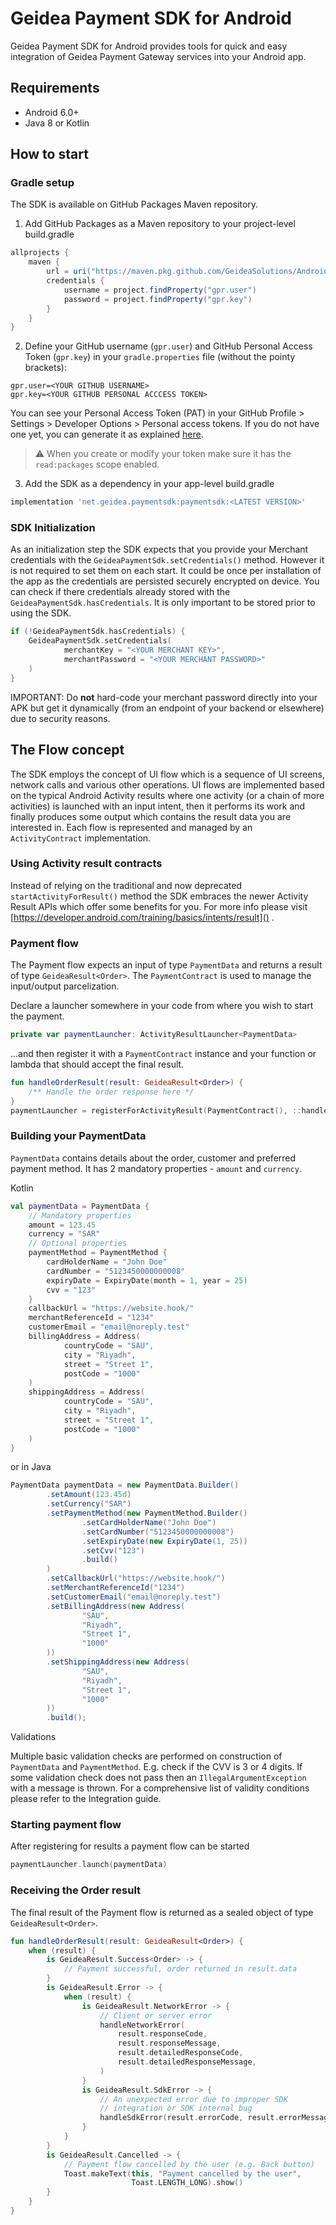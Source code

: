 # Geidea Payment SDK for Android

Geidea Payment SDK for Android provides tools for quick and easy
integration of Geidea Payment Gateway services into your Android app.

## Requirements
- Android 6.0+
- Java 8 or Kotlin

## How to start

### Gradle setup

The SDK is available on GitHub Packages Maven repository.

1. Add GitHub Packages as a Maven repository to your project-level build.gradle
```groovy
allprojects {
    maven {
        url = uri("https://maven.pkg.github.com/GeideaSolutions/Android-SDK")
        credentials {
            username = project.findProperty("gpr.user")
            password = project.findProperty("gpr.key")
        }
    }
}
```

2. Define your GitHub username (`gpr.user`) and GitHub Personal Access
   Token (`gpr.key`) in your `gradle.properties` file (without the
   pointy brackets):
```
gpr.user=<YOUR GITHUB USERNAME>
gpr.key=<YOUR GITHUB PERSONAL ACCCESS TOKEN>
```
You can see your Personal Access Token (PAT) in your
GitHub Profile > Settings > Developer Options > Personal access tokens.
If you do not have one yet, you can generate it as explained [here](https://docs.github.com/en/authentication/keeping-your-account-and-data-secure/creating-a-personal-access-token).
> ⚠️ When you create or modify your token make sure it has the `read:packages` scope enabled.

3. Add the SDK as a dependency in your app-level build.gradle

```groovy
implementation 'net.geidea.paymentsdk:paymentsdk:<LATEST VERSION>'
```

### SDK Initialization

As an initialization step the SDK expects that you provide your Merchant
credentials with the `GeideaPaymentSdk.setCredentials()` method. However
it is not required to set them on each start. It could be once per
installation of the app as the credentials are persisted securely
encrypted on device. You can check if there credentials already stored
with the `GeideaPaymentSdk.hasCredentials`. It is only important to be
stored prior to using the SDK.
```kotlin
if (!GeideaPaymentSdk.hasCredentials) {
    GeideaPaymentSdk.setCredentials(
            merchantKey = "<YOUR MERCHANT KEY>",
            merchantPassword = "<YOUR MERCHANT PASSWORD>"
    )
}
```
IMPORTANT: Do **not** hard-code your merchant password directly into
your APK but get it dynamically (from an endpoint of your backend or
elsewhere) due to security reasons.

## The Flow concept

The SDK employs the concept of UI flow which is a sequence of UI
screens, network calls and various other operations. UI flows are
implemented based on the typical Android Activity results where one
activity (or a chain of more activities) is launched with an input
intent, then it performs its work and finally produces some output which
contains the result data you are interested in. Each flow is represented
and managed by an `ActivityContract` implementation.

### Using Activity result contracts

Instead of relying on the traditional and now deprecated
`startActivityForResult()` method the SDK embraces the newer Activity
Result APIs which offer some benefits for you. For more info please
visit [https://developer.android.com/training/basics/intents/result]() .

### Payment flow

The Payment flow expects an input of type `PaymentData` and returns a
result of type `GeideaResult<Order>`. The `PaymentContract` is used to
manage the input/output parcelization.

Declare a launcher somewhere in your code from where you wish to start
the payment.

```kotlin
private var paymentLauncher: ActivityResultLauncher<PaymentData>
```

…and then register it with a `PaymentContract` instance and your
function or lambda that should accept the final result.

```kotlin
fun handleOrderResult(result: GeideaResult<Order>) {
    /** Handle the order response here */
}
paymentLauncher = registerForActivityResult(PaymentContract(), ::handleOrderResult)
```

### Building your PaymentData

`PaymentData` contains details about the order, customer and preferred
payment method. It has 2 mandatory properties - `amount` and `currency`.

Kotlin

```kotlin
val paymentData = PaymentData {
    // Mandatory properties
    amount = 123.45
    currency = "SAR"
    // Optional properties
    paymentMethod = PaymentMethod {
        cardHolderName = "John Doe"
        cardNumber = "5123450000000008"
        expiryDate = ExpiryDate(month = 1, year = 25)
        cvv = "123"
    }
    callbackUrl = "https://website.hook/"
    merchantReferenceId = "1234"
    customerEmail = "email@noreply.test"
    billingAddress = Address(
            countryCode = "SAU",
            city = "Riyadh",
            street = "Street 1",
            postCode = "1000"
    )
    shippingAddress = Address(
            countryCode = "SAU",
            city = "Riyadh",
            street = "Street 1",
            postCode = "1000"
    )
}
```

or in Java

```java
PaymentData paymentData = new PaymentData.Builder()
        .setAmount(123.45d)
        .setCurrency("SAR")
        .setPaymentMethod(new PaymentMethod.Builder()
                .setCardHolderName("John Doe")
                .setCardNumber("5123450000000008")
                .setExpiryDate(new ExpiryDate(1, 25))
                .setCvv("123")
                .build()
        )
        .setCallbackUrl("https://website.hook/")
        .setMerchantReferenceId("1234")
        .setCustomerEmail("email@noreply.test")
        .setBillingAddress(new Address(
                "SAU",
                "Riyadh",
                "Street 1",
                "1000"
        ))
        .setShippingAddress(new Address(
                "SAU",
                "Riyadh",
                "Street 1",
                "1000"
        ))
        .build();
```

Validations

Multiple basic validation checks are performed on construction of
`PaymentData` and `PaymentMethod`. E.g. check if the CVV is 3 or 4
digits. If some validation check does not pass then an
`IllegalArgumentException` with a message is thrown. For a comprehensive
list of validity conditions please refer to the Integration guide. 


### Starting payment flow

After registering for results a payment flow can be started
```kotlin
paymentLauncher.launch(paymentData)
```

### Receiving the Order result

The final result of the Payment flow is returned as a sealed object of
type `GeideaResult<Order>`.

```kotlin
fun handleOrderResult(result: GeideaResult<Order>) {
    when (result) {
        is GeideaResult.Success<Order> -> {
            // Payment successful, order returned in result.data
        }
        is GeideaResult.Error -> {
            when (result) {
                is GeideaResult.NetworkError -> {
                    // Client or server error
                    handleNetworkError(
                        result.responseCode,
                        result.responseMessage,
                        result.detailedResponseCode,
                        result.detailedResponseMessage,
                    )
                }
                is GeideaResult.SdkError -> {
                    // An unexpected error due to improper SDK
                    // integration or SDK internal bug
                    handleSdkError(result.errorCode, result.errorMessage)
                }
            }
        }
        is GeideaResult.Cancelled -> {
            // Payment flow cancelled by the user (e.g. Back button)
            Toast.makeText(this, "Payment cancelled by the user", 
                           Toast.LENGTH_LONG).show()
        }
    }
}
```
